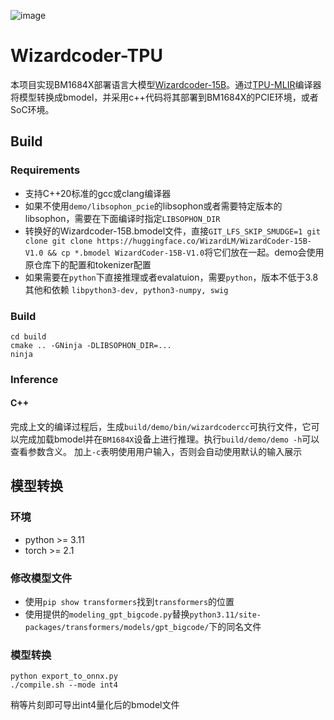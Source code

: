 ![image](./assets/sophgo_chip.png)

# Wizardcoder-TPU

本项目实现BM1684X部署语言大模型[Wizardcoder-15B](https://huggingface.co/WizardLM/WizardCoder-15B-V1.0)。通过[TPU-MLIR](https://github.com/sophgo/tpu-mlir)编译器将模型转换成bmodel，并采用c++代码将其部署到BM1684X的PCIE环境，或者SoC环境。


## Build


### Requirements

- 支持C++20标准的gcc或clang编译器
- 如果不使用```demo/libsophon_pcie```的libsophon或者需要特定版本的libsophon，需要在下面编译时指定```LIBSOPHON_DIR```
- 转换好的Wizardcoder-15B.bmodel文件，直接```GIT_LFS_SKIP_SMUDGE=1 git clone git clone https://huggingface.co/WizardLM/WizardCoder-15B-V1.0 && cp *.bmodel WizardCoder-15B-V1.0```将它们放在一起。demo会使用原仓库下的配置和tokenizer配置
- 如果需要在```python```下直接推理或者evalatuion，需要```python```，版本不低于3.8其他和依赖 ```libpython3-dev, python3-numpy, swig```
### Build

```shell
cd build
cmake .. -GNinja -DLIBSOPHON_DIR=...
ninja
```
### Inference

#### C++
完成上文的编译过程后，生成```build/demo/bin/wizardcodercc```可执行文件，它可以完成加载bmodel并在```BM1684X```设备上进行推理。执行```build/demo/demo -h```可以查看参数含义。
加上```-c```表明使用用户输入，否则会自动使用默认的输入展示



## 模型转换


### 环境
- python >= 3.11
- torch >= 2.1



### 修改模型文件

- 使用```pip show transformers```找到```transformers```的位置
- 使用提供的```modeling_gpt_bigcode.py```替换```python3.11/site-packages/transformers/models/gpt_bigcode/```下的同名文件


### 模型转换

```shell
python export_to_onnx.py
./compile.sh --mode int4
```
稍等片刻即可导出int4量化后的bmodel文件
